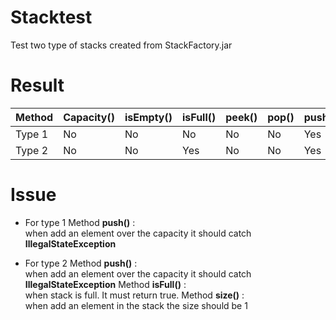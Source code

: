 # Stacktest

Test two type of stacks created from StackFactory.jar

# Result

| Method  | Capacity() | isEmpty() | isFull() | peek() | pop() | push() | size() |
|---------|------------|-----------|----------|--------|-------|--------|--------|
| Type 1  | No         | No        | No       | No     | No    | Yes    | No     |
| Type 2  | No         | No        | Yes      | No     | No    | Yes    | Yes    |

# Issue
- For type 1 
Method <b>push()</b> :<br>
when add an element over the capacity it should catch <b>IllegalStateException</b>

- For type 2
Method <b>push()</b> :<br>
when add an element over the capacity it should catch <b>IllegalStateException</b>
Method <b>isFull()</b> :<br>
when stack is full. It must return true.
Method <b>size()</b> :<br>
when add an element in the stack the size should be 1
